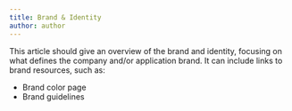 ```yaml
---
title: Brand & Identity
author: author
---
```


This article should give an overview of the brand and identity, focusing on what defines the company and/or application brand. It can include links to brand resources, such as:

* Brand color page
* Brand guidelines
 
